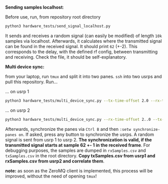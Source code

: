 **Sending samples localhost**:

Before use, run, from repository root directory
```bash
python3 hardware_tests/send_signal_localhost.py
```

It sends and receives a random signal (can easily be modified) of length `10k` samples via localhost. Afterwards, it calculates where the transmitted signal can be found in the received signal. It should print `62` (+-2). This corresponds to the delay, with the defined rf config, between transmitting and receiving. Check the file, it should be self-explanatory.

**Multi device sync:**

from your laptop, run `tmux` and split it into two panes. `ssh` into two usrps and pull this repository. Run...

... on usrp 1

```bash
python3 hardware_tests/multi_device_sync.py --tx-time-offset 2.0 --rx-time-offset 2.5
```

... on usrp 2
```bash
python3 hardware_tests/multi_device_sync.py --rx-time-offset 2..0 --tx-time-offset 2.5
```

Afterwards, synchronize the panes via `Ctrl B` and then `:setw synchronize-panes on`. If asked, press any button to synchronize the usrps. A random signal is sent from usrp 1 to usrp 2. **The synchronization is valid, if the transmitted signal starts at sample 62 +- 1 in the received frame**. For debugging purposes, the samples are dumped in `rxSamples.csv` and `txSamples.csv` in the root directory. **Copy txSamples.csv from usrp1 and rxSamples.csv from usrp2 and correlate them**.

**note:** as soon as the ZeroMQ client is implemented, this process will be improved, without the need of opening `tmux`!
